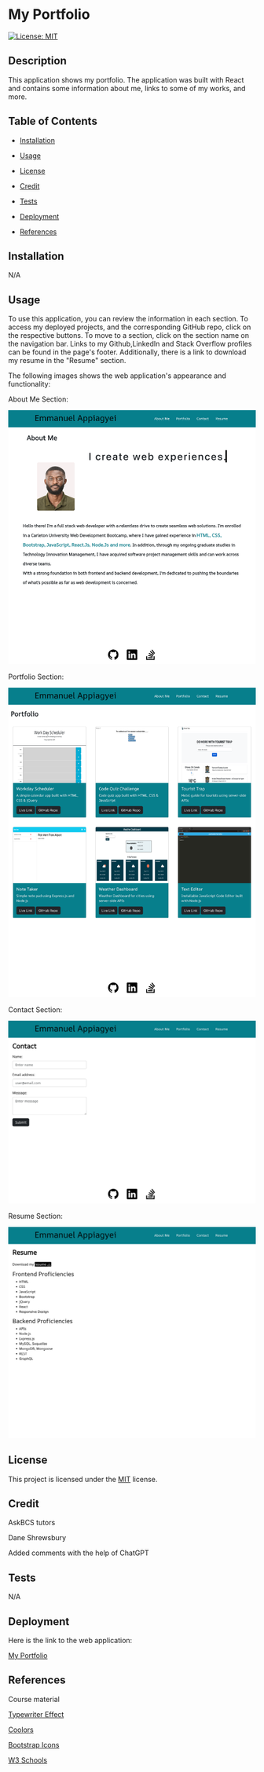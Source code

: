 # My Portfolio

[![License: MIT](https://img.shields.io/badge/License-MIT-blue.svg)](https://opensource.org/licenses/MIT)

## Description

This application shows my portfolio. The application was built with React and contains some information about me, links to some of my works, and more.

## Table of Contents

- [Installation](#installation)

- [Usage](#usage)

- [License](#license)

- [Credit](#credit)

- [Tests](#tests)

- [Deployment](#deployment)

- [References](#references)

## Installation

N/A

## Usage

To use this application, you can review the information in each section. To access my deployed projects, and the corresponding GitHub repo, click on the respective buttons. To move to a section, click on the section name on the navigation bar. Links to my Github,LinkedIn and Stack Overflow profiles can be found in the page's footer. Additionally, there is a link to download my resume in the "Resume" section.

The following images shows the web application's appearance and functionality:

About Me Section:

![Screenshot of About Me Section](/my-portfolio/src/assets/images/about.png)

Portfolio Section:

![Screenshot of Portfolio Section](/my-portfolio/src/assets/images/portfolio.png)

Contact Section:

![Screenshot of Contact Section](/my-portfolio/src/assets/images/contact.png)

Resume Section:

![Screenshot of Resume Section](/my-portfolio/src/assets/images/resume.png)

## License

This project is licensed under the [MIT](https://opensource.org/license/mit/) license.

## Credit

AskBCS tutors

Dane Shrewsbury

Added comments with the help of ChatGPT

## Tests

N/A

## Deployment

Here is the link to the web application:

[My Portfolio](https://wdverse.github.io/React-portfolio/)

## References

Course material

[Typewriter Effect](https://css-tricks.com/snippets/css/typewriter-effect/)

[Coolors](https://coolors.co/)

[Bootstrap Icons](https://icons.getbootstrap.com/)

[W3 Schools](https://www.w3schools.com/css/css_rwd_mediaqueries.asp)
